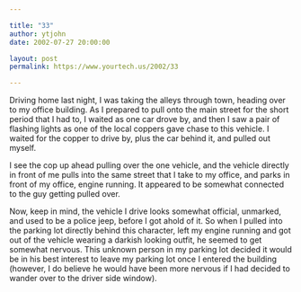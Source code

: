```yaml
---

title: "33"
author: ytjohn
date: 2002-07-27 20:00:00

layout: post
permalink: https://www.yourtech.us/2002/33

---
```

Driving home last night, I was taking the alleys through town, heading over to my office building.  As I prepared to pull onto the main street for the short period that I had to, I waited as one car drove by, and then I saw a pair of flashing lights as one of the local coppers gave chase to this vehicle.  I waited for the copper to drive by, plus the car behind it, and pulled out myself.

I see the cop up ahead pulling over the one vehicle, and the vehicle directly in front of me pulls into the same street that I take to my office, and parks in front of my office, engine running.  It appeared to be somewhat connected to the guy getting pulled over.

Now, keep in mind, the vehicle I drive looks somewhat official, unmarked, and used to be a police jeep, before I got ahold of it.  So when I pulled into the parking lot directly behind this character, left my engine running and got out of the vehicle wearing a darkish looking outfit, he seemed to get somewhat nervous.  This unknown person in my parking lot decided it would be in his best interest to leave my parking lot once I entered the building (however, I do believe he would have been more nervous if I had decided to wander over to the driver side window).
